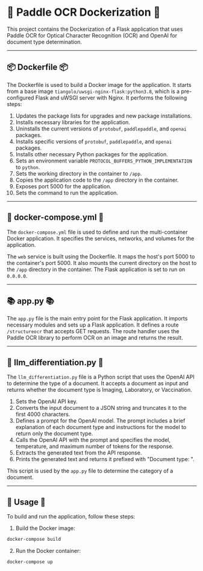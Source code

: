 # 🚀 Paddle OCR Dockerization 🚀

This project contains the Dockerization of a Flask application that uses Paddle OCR for Optical Character Recognition (OCR) and OpenAI for document type determination.

---

## 📦 Dockerfile 📦

The Dockerfile is used to build a Docker image for the application. It starts from a base image `tiangolo/uwsgi-nginx-flask:python3.8`, which is a pre-configured Flask and uWSGI server with Nginx. It performs the following steps:

1. Updates the package lists for upgrades and new package installations.
2. Installs necessary libraries for the application.
3. Uninstalls the current versions of `protobuf`, `paddlepaddle`, and `openai` packages.
4. Installs specific versions of `protobuf`, `paddlepaddle`, and `openai` packages.
5. Installs other necessary Python packages for the application.
6. Sets an environment variable `PROTOCOL_BUFFERS_PYTHON_IMPLEMENTATION` to `python`.
7. Sets the working directory in the container to `/app`.
8. Copies the application code to the `/app` directory in the container.
9. Exposes port 5000 for the application.
10. Sets the command to run the application.

---

## 📄 docker-compose.yml 📄

The `docker-compose.yml` file is used to define and run the multi-container Docker application. It specifies the services, networks, and volumes for the application.

The `web` service is built using the Dockerfile. It maps the host's port 5000 to the container's port 5000. It also mounts the current directory on the host to the `/app` directory in the container. The Flask application is set to run on `0.0.0.0`.

---

## 📚 app.py 📚

The `app.py` file is the main entry point for the Flask application. It imports necessary modules and sets up a Flask application. It defines a route `/structureocr` that accepts GET requests. The route handler uses the Paddle OCR library to perform OCR on an image and returns the result.

---

## 📝 llm_differentiation.py 📝

The `llm_differentiation.py` file is a Python script that uses the OpenAI API to determine the type of a document. It accepts a document as input and returns whether the document type is Imaging, Laboratory, or Vaccination.

1. Sets the OpenAI API key.
2. Converts the input document to a JSON string and truncates it to the first 4000 characters.
3. Defines a prompt for the OpenAI model. The prompt includes a brief explanation of each document type and instructions for the model to return only the document type.
4. Calls the OpenAI API with the prompt and specifies the model, temperature, and maximum number of tokens for the response.
5. Extracts the generated text from the API response.
6. Prints the generated text and returns it prefixed with "Document type: ".

This script is used by the `app.py` file to determine the category of a document.

---

## 🚀 Usage 🚀

To build and run the application, follow these steps:

1. Build the Docker image:

```bash
docker-compose build
```
2. Run the Docker container:

```bash
docker-compose up
```